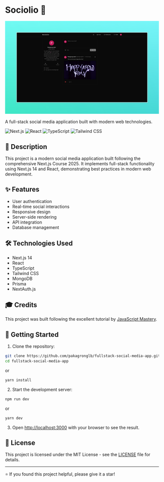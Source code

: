 # Sociolio 📱

![Sociolio](./public/sociolio-banner.jpeg)

A full-stack social media application built with modern web technologies.

![Next.js](https://img.shields.io/badge/Next.js-000000?style=for-the-badge&logo=next.js&logoColor=white)
![React](https://img.shields.io/badge/React-20232A?style=for-the-badge&logo=react&logoColor=61DAFB)
![TypeScript](https://img.shields.io/badge/TypeScript-007ACC?style=for-the-badge&logo=typescript&logoColor=white)
![Tailwind CSS](https://img.shields.io/badge/Tailwind_CSS-38B2AC?style=for-the-badge&logo=tailwind-css&logoColor=white)

## 📝 Description

This project is a modern social media application built following the comprehensive Next.js Course 2025. It implements full-stack functionality using Next.js 14 and React, demonstrating best practices in modern web development.

## ✨ Features

- User authentication
- Real-time social interactions
- Responsive design
- Server-side rendering
- API integration
- Database management

## 🛠️ Technologies Used

- Next.js 14
- React
- TypeScript
- Tailwind CSS
- MongoDB
- Prisma
- NextAuth.js

## 🎓 Credits

This project was built following the excellent tutorial by [JavaScript Mastery](https://www.youtube.com/watch?v=vUYopHWOURg).

## 🚀 Getting Started

1. Clone the repository:
```bash
git clone https://github.com/pakagronglb/fullstack-social-media-app.git
cd fullstack-social-media-app
```

or

```bash
yarn install
```

2. Start the development server:
```bash
npm run dev
```

or

```bash
yarn dev
```

3. Open [http://localhost:3000](http://localhost:3000) with your browser to see the result.

## 📄 License

This project is licensed under the MIT License - see the [LICENSE](LICENSE) file for details.

---

⭐ If you found this project helpful, please give it a star!


